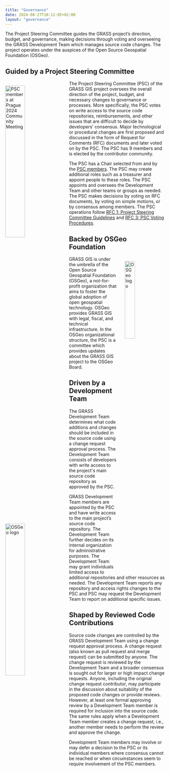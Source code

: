 ```yaml
---
title: "Governance"
date: 2024-08-27T10:12:05+02:00
layout: "governance"
---
```


The Project Steering Committee guides the GRASS project’s direction, budget, and
governance, making decisions through voting and overseeing the GRASS Development
Team which manages source code changes. The project operates under the auspices
of the Open Source Geospatial Foundation (OSGeo).

## Guided by a Project Steering Committee

<a href="/images/other/grass_psc_team_prague_2024.jpg">
  <img src="/images/other/grass_psc_team_prague_2024.jpg"
   alt="PSC members at Prague 2024 Community Meeting"
   title="PSC members at Prague 2024 Community Meeting"
   width="35%" style="float:left;padding-right:25px;padding-top:15px">
</a>

The Project Steering Committee (PSC) of the GRASS GIS project oversees the
overall direction of the project, budget, and necessary changes to governance or
processes. More specifically, the PSC votes on write access to the source code
repositories, reimbursements, and other issues that are difficult to decide by
developers’ consensus. Major technological or procedural changes are first
proposed and discussed in the form of Request for Comments (RFC) documents and
later voted on by the PSC. The PSC has 9 members and is elected by the
contributor community.

The PSC has a Chair selected from and by the <a href="/about/team">PSC
members</a>. The PSC may create additional roles such as a treasurer and appoint
people to these roles. The PSC appoints and oversees the Development Team and
other teams or groups as needed. The PSC makes decisions by voting on RFC
documents, by voting on simple motions, or by consensus among members. The PSC
operations follow [RFC 1: Project Steering Committee
Guidelines](https://github.com/OSGeo/grass/blob/main/doc/development/rfc/PSC_guidelines.md)
and [RFC 3: PSC Voting
Procedures](https://github.com/OSGeo/grass/blob/main/doc/development/rfc/PSC_voting_procedures.md).

## Backed by OSGeo Foundation
<a href="https://osgeo.org">
  <img src="/images/conferences_logos/osgeo_logo_300.png"
   alt="OSGeo logo"
   title="Open Source Geospatial Foundation"
   width="25%" style="float:right;padding-left:25px;padding-top:15px">
</a>

GRASS GIS is under the umbrella of the Open Source Geospatial Foundation
(OSGeo), a not-for-profit organization that aims to foster the global adoption
of open geospatial technology. OSGeo provides GRASS GIS with legal, fiscal, and
technical infrastructure. In the OSGeo organizational structure, the PSC is a
committee which provides updates about the GRASS GIS project to the OSGeo Board.


## Driven by a Development Team
<a href="/images/other/developer_team.jpg"> <img
  src="/images/other/developer_team.jpg" alt="OSGeo logo" title="Open Source
   Geospatial Foundation" width="35%"
   style="float:left;padding-right:25px;padding-top:15px"> </a> 
   
The GRASS Development Team determines what code additions and changes should be
included in the source code using a change request approval process. The
Development Team consists of developers with write access to the project's main
source code repository as approved by the PSC.

GRASS Development Team members are appointed by the PSC and have write access to
the main project’s source code repository. The Development Team further decides
on its internal organization for administrative purposes. The Development Team
may grant individuals limited access to additional repositories and other
resources as needed. The Development Team reports any repository and access
rights changes to the PSC and PSC may request the Development Team to report on
additional specific issues.

## Shaped by Reviewed Code Contributions
<i class="fa fa-code-pull-request fa-7x"
style="float:right;padding-left:10px"></i>

Source code changes are controlled by the GRASS Development Team using a change
request approval process. A change request (also known as pull request and merge
request) can be submitted by anyone. The change request is reviewed by the
Development Team and a broader consensus is sought out for larger or high impact
change requests. Anyone, including the original change request contributor, may
participate in the discussion about suitability of the proposed code changes or
provide reviews. However, at least one formal approving review by a Development
Team member is required for inclusion into the source code. The same rules apply
when a Development Team member creates a change request, i.e., another member
needs to perform the review and approve the change.

Development Team members may involve or may defer a decision to the PSC or its
individual members where consensus cannot be reached or when circumstances seem
to require involvement of the PSC members.


